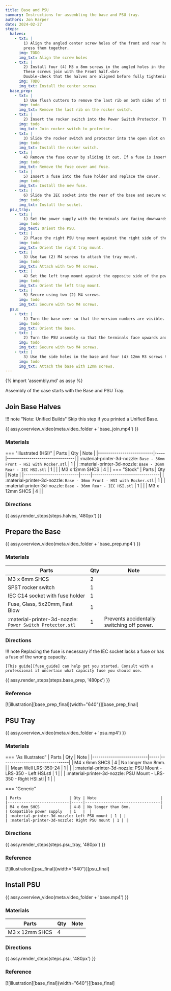 ```yaml
---
title: Base and PSU
summary: Instructions for assembling the base and PSU tray.
authors: Jon Harper
date: 2024-02-27
steps:
  halves:
    - txt: |
        1) Align the angled center screw holes of the front and rear halves as illustrated, then 
        press them together.
      img: TODO
      img_txt: Align the screw holes
    - txt: |
        2) Install four (4) M3 x 8mm screws in the angled holes in the top of the Rear half.
        These screws join with the Front half.<br>
        Double-check that the halves are aligned before fully tightening the screws.
      img: TODO
      img_txt: Install the center screws
  base_prep:
    - txt: |
        1) Use flush cutters to remove the last rib on both sides of the rocker switch.
      img: todo
      img_txt: Remove the last rib on the rocker switch.
    - txt: |
        2) Insert the rocker switch into the Power Switch Protector. The flaps on the side compress and snap the switch in place once inserted.
      img: todo
      img_txt: Join rocker switch to protector.
    - txt: |
        3) Slide the rocker switch and protector into the open slot on the front base. It should pop into place.
      img: todo
      img_txt: Install the rocker switch.
    - txt: |
        4) Remove the fuse cover by sliding it out. If a fuse is inserted in the fuse holder, remove it.
      img: todo
      img_txt: Remove the fuse cover and fuse.
    - txt: |
        5) Insert a fuse into the fuse holder and replace the cover.
      img: todo
      img_txt: Install the new fuse.
    - txt: |
        6) Slide the IEC socket into the rear of the base and secure with two (2) M3 x 6mm screws.
      img: todo
      img_txt: Install the socket.
  psu_tray:
    - txt: |
        1) Set the power supply with the terminals are facing downwards and away from you.
      img: todo
      img_text: Orient the PSU.
    - txt: |
        2) Place the right PSU tray mount against the right side of the power supply. The printed 'R' should face upwards.
      img: todo
      img_txt: Orient the right tray mount.
    - txt: |
        3) Use two (2) M4 screws to attach the tray mount.
      img: todo
      img_txt: Attach with two M4 screws.
    - txt: |
        4) Set the left tray mount against the opposite side of the power supply. The 'L' should face upwards.
      img: todo
      img_txt: Orient the left tray mount.
    - txt: |
        5) Secure using two (2) M4 screws.
      img: todo
      img_txt: Secure with two M4 screws.
  psu:
    - txt: |
        1) Turn the base over so that the version numbers are visible.
      img: todo
      img_txt: Orient the base.
    - txt: |
        2) Turn the PSU assembly so that the terminals face upwards and slide the assembly into the base.
      img: todo
      img_txt: Secure with two M4 screws.
    - txt: |
        3) Use the side holes in the base and four (4) 12mm M3 screws to attach the base to the PSU tray.
      img: todo
      img_txt: Attach the base with 12mm screws.
---
```


{% import 'assembly.md' as assy %}

Assembly of the case starts with the Base and PSU Tray.

## Join Base Halves

!!! note "Note: Unified Builds"
    Skip this step if you printed a Unified Base.

{{ assy.overview_video(meta.video_folder + 'base_join.mp4') }}

### Materials

=== "Illustrated (HSI)"
    | Parts                     | Qty | Note                            |
    |---------------------------|-----|---------------------------------|
    | :material-printer-3d-nozzle: `Base - 36mm Front - HSI with Rocker.stl` | 1 |
    | :material-printer-3d-nozzle: `Base - 36mm Rear - IEC HSI.stl` | 1 |   |
    | M3 x 12mm SHCS            | 4   |         |
=== "Stock"
    | Parts                     | Qty | Note                            |
    |---------------------------|-----|---------------------------------|
    | :material-printer-3d-nozzle: `Base - 36mm Front - HSI with Rocker.stl` | 1 |
    | :material-printer-3d-nozzle: `Base - 36mm Rear - IEC HSI.stl` | 1 |   |
    | M3 x 12mm SHCS            | 4   |         |

### Directions

{{ assy.render_steps(steps.halves, '480px') }}

## Prepare the Base

{{ assy.overview_video(meta.video_folder + 'base_prep.mp4') }}

### Materials

| Parts                     | Qty | Note                            |
|---------------------------|-----|---------------------------------|
| M3 x 6mm SHCS             | 2   |                                 |
| SPST rocker switch        | 1   |                                 |
| IEC C14 socket with fuse holder | 1   |                           |
| Fuse, Glass, 5x20mm, Fast Blow | 1 | |                            |
| :material-printer-3d-nozzle: `Power Switch Protector.stl` | 1 | Prevents accidentally switching off power.  |

### Directions

!!! note
    Replacing the fuse is necessary if the IEC socket lacks a fuse or has a fuse of the wrong capacity.

    [This guide][fuse_guide] can help get you started. Consult with a professional if uncertain what capacity fuse you should use.

{{ assy.render_steps(steps.base_prep, '480px') }}

### Reference

[![illustration][base_prep_final]{width="640"}][base_prep_final]

## PSU Tray

{{ assy.overview_video(meta.video_folder + 'psu.mp4') }}

### Materials

=== "As Illustrated"
    | Parts                     | Qty | Note                            |
    |---------------------------|-----|---------------------------------|
    | M4 x 6mm SHCS             | 4   | No longer than 8mm.             |
    | Mean Well LRS-350-24      | 1   |                                 |
    | :material-printer-3d-nozzle: PSU Mount - LRS-350 - Left HSI.stl  | 1   | |
    | :material-printer-3d-nozzle: PSU Mount - LRS-350 - Right HSI.stl  | 1   | |

=== "Generic"

    | Parts                     | Qty | Note                            |
    |---------------------------|-----|---------------------------------|
    | M4 x 6mm SHCS             | 4-8 | No longer than 8mm.             |
    | Compatible power supply   | 1   |  |
    | :material-printer-3d-nozzle: Left PSU mount | 1 | |
    | :material-printer-3d-nozzle: Right PSU mount | 1 | |

### Directions

{{ assy.render_steps(steps.psu_tray, '480px') }}

### Reference

[![illustration][psu_final]{width="640"}][psu_final]

## Install PSU

{{ assy.overview_video(meta.video_folder + 'base.mp4') }}

### Materials

| Parts                     | Qty | Note                            |
|---------------------------|-----|---------------------------------|
| M3 x 12mm SHCS            | 4   |                                 |

### Directions

{{ assy.render_steps(steps.psu, '480px') }}

### Reference

[![illustration][base_final]{width="640"}][base_final]